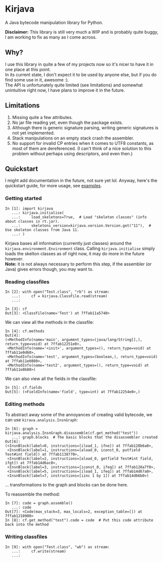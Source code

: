 # Kirjava
A Java bytecode manipulation library for Python.  

**Disclaimer:** This library is still very much a WIP and is probably quite buggy, I am working to fix as many as I come across.

## Why?
I use this library in quite a few of my projects now so it's nicer to have it in one place at this point.  
In its current state, I don't expect it to be used by anyone else, but if you do find some use in it, awesome :).  
The API is unfortunately quite limited (see limitations) and somewhat unintuitive right now, I have plans to improve it in the future.  

## Limitations
1. Missing quite a few attributes.
2. No jar file reading yet, even though the package exists.
3. Although there is generic signature parsing, writing generic signatures is not yet implemented.
4. Stack manipulations on an empty stack crash the assembler.
5. No support for invalid CP entries when it comes to UTF8 constants, as most of them are dereferenced. (I can't think of a nice solution to this problem without perhaps using descriptors, and even then.)

## Quickstart
I might add documentation in the future, not sure yet lol. Anyway, here's the quickstart guide, for more usage, see [examples](examples/).

### Getting started
```python3
In [1]: import kirjava
   ...: kirjava.initialise(
   ...:     load_skeletons=True,  # Load "skeleton classes" (info about classes in rt.jar).
   ...:     skeletons_version=kirjava.version.Version.get("11"),  # Use skeleton classes from Java 11.
   ...: )
```
Kirjava bases all information (currently just classes) around the `kirjava.environment.Environment` class. Calling `kirjava.initialise` simply loads the skelton
classes as of right now, it may do more in the future however.  
**Note:** it is not always necessary to perform this step, if the assembler (or Java) gives errors though, you may want to.

### Reading classfiles
```python3
In [2]: with open("Test.class", "rb") as stream:
   ...:     cf = kirjava.ClassFile.read(stream)
   ...: 

In [3]: cf
Out[3]: <ClassFile(name='Test') at 7ffab11a5740>
```

We can view all the methods in the classfile:
```python3
In [4]: cf.methods
Out[4]: 
(<MethodInfo(name='main', argument_types=(java/lang/String[],), return_type=void) at 7ffab12251e0>,
 <MethodInfo(name='<init>', argument_types=(), return_type=void) at 7ffab11e0d60>,
 <MethodInfo(name='test', argument_types=(boolean,), return_type=void) at 7ffab11e0880>,
 <MethodInfo(name='test2', argument_types=(), return_type=void) at 7ffab11e0b80>)
```

We can also view all the fields in the classfile:
```python3
In [5]: cf.fields
Out[5]: (<FieldInfo(name='field', type=int) at 7ffab12254e0>,)
```

### Editing methods  
To abstract away some of the annoyances of creating valid bytecode, we can use `kirava.analysis.InsnGraph`:
```python3
In [6]: graph = kirjava.analysis.InsnGraph.disassemble(cf.get_method("test"))
   ...: graph.blocks  # The basic blocks that the disassembler created
Out[6]: 
(<InsnBlock(label=0, instructions=[iload_1, ifne]) at 7ffab128b6a0>,
 <InsnBlock(label=1, instructions=[aload_0, iconst_0, putfield Test#int field]) at 7ffab1138770>,
 <InsnBlock(label=2, instructions=[aload_0, getfield Test#int field, ifgt]) at 7ffab14d6ac0>,
 <InsnBlock(label=3, instructions=[iconst_0, ifeq]) at 7ffab128a7f0>,
 <InsnBlock(label=5, instructions=[iload_1, ifeq]) at 7ffab14d67a0>,
 <InsnBlock(label=7, instructions=[iinc 1 by 1]) at 7ffab14d66b0>)
```

... transformations to the graph and blocks can be done here.

To reassemble the method:
```python3
In [7]: code = graph.assemble()
   ...: code
Out[7]: <Code(max_stack=3, max_locals=2, exception_table=[]) at 7ffab1210900>
In [8]: cf.get_method("test").code = code  # Put this code attribute back into the method
```

### Writing classfiles
```python3
In [9]: with open("Test.class", "wb") as stream:
   ...:     cf.write(stream)
   ...: 
```
